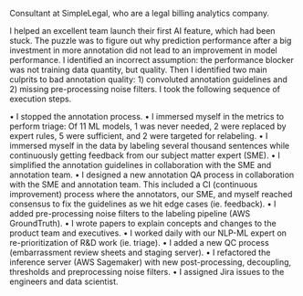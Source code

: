 Consultant at SimpleLegal, who are a legal billing analytics company.

I helped an excellent team launch their first AI feature, which had been stuck. The puzzle was to figure out why prediction performance after a big investment in more annotation did not lead to an improvement in model performance. I identified an incorrect assumption: the performance blocker was not training data quantity, but quality. Then I identified two main culprits to bad annotation quality: 1) convoluted annotation guidelines and 2) missing pre-processing noise filters. I took the following sequence of execution steps.

• I stopped the annotation process.
• I immersed myself in the metrics to perform triage: Of 11 ML models, 1 was never needed, 2 were replaced by expert rules, 5 were sufficient, and 2 were targeted for relabeling.
• I immersed myself in the data by labeling several thousand sentences while continuously getting feedback from our subject matter expert (SME).
• I simplified the annotation guidelines in collaboration with the SME and annotation team.
• I designed a new annotation QA process in collaboration with the SME and annotation team. This included a CI (continuous improvement) process where the annotators, our SME, and myself reached consensus to fix the guidelines as we hit edge cases (ie. feedback).
• I added pre-processing noise filters to the labeling pipeline (AWS GroundTruth).
• I wrote papers to explain concepts and changes to the product team and executives.
• I worked daily with our NLP-ML expert on re-prioritization of R&D work (ie. triage).
• I added a new QC process (embarrassment review sheets and staging server).
• I refactored the inference server (AWS Sagemaker) with new post-processing, decoupling, thresholds and preprocessing noise filters.
• I assigned Jira issues to the engineers and data scientist.
